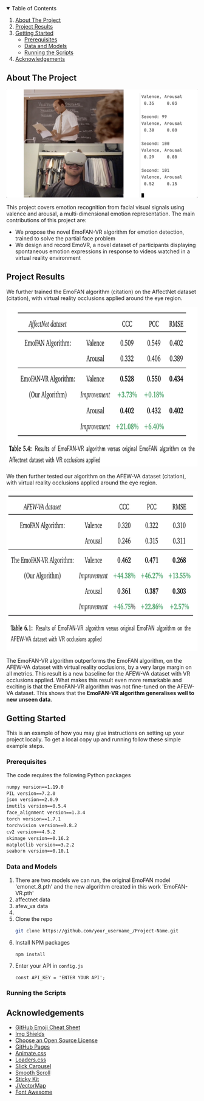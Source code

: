 
<!-- TABLE OF CONTENTS -->
<details open="open">
  <summary>Table of Contents</summary>
  <ol>
    <li>
      <a href="#about-the-project">About The Project</a>
    </li>
    <li>
      <a href="#project-results">Project Results</a>
    </li>
    <li>
      <a href="#getting-started">Getting Started</a>
      <ul>
        <li><a href="#prerequisites">Prerequisites</a></li>
        <li><a href="#Data-and-Models">Data and Models</a></li>
        <li><a href="#Running-the-Scripts">Running the Scripts</a></li>
      </ul>
    </li>
    <li><a href="#acknowledgements">Acknowledgements</a></li>
  </ol>
</details>



<!-- ABOUT THE PROJECT -->
## About The Project

![Product Name Screen Shot][product-screenshot]


This project covers emotion recognition from facial visual signals using valence and arousal, a multi-dimensional emotion representation. The main contributions of this project are:

* We propose the novel EmoFAN-VR algorithm for emotion detection, trained to solve the partial face problem 
* We design and record EmoVR, a novel dataset of participants displaying spontaneous emotion expressions in response to videos watched in a virtual reality environment




<!-- PROJECT RESULTS -->
## Project Results

We further trained the EmoFAN algorithm (citation) on the AffectNet dataset (citation), with virtual reality occlusions applied around the eye region. 

<img src="images/EmoFAN-VR_AffectNet.png" width="800" height="420">

We then further tested our algorithm on the AFEW-VA dataset (citation), with virtual reality occlusions applied around the eye region.

<img src="images/EmoFAN-VR_AFEW-VA.png" width="800" height="420">

The EmoFAN-VR algorithm outperforms the EmoFAN algorithm, on the AFEW-VA dataset with virtual reality occlusions, by a very large margin on all metrics. This result is a new baseline for the AFEW-VA dataset with VR occlusions applied. What makes this result even more remarkable and exciting is that the EmoFAN-VR algorithm was not fine-tuned on the AFEW-VA dataset. This shows that the **EmoFAN-VR algorithm generalises well to new unseen data**.

<!-- GETTING STARTED -->
## Getting Started

This is an example of how you may give instructions on setting up your project locally.
To get a local copy up and running follow these simple example steps.

### Prerequisites

The code requires the following Python packages

```sh
numpy version==1.19.0
PIL version==7.2.0
json version==2.0.9
imutils version==0.5.4
face_alignment version==1.3.4
torch version==1.7.1
torchvision version==0.8.2
cv2 version==4.5.2
skimage version==0.16.2
matplotlib version==3.2.2
seaborn version==0.10.1
```


### Data and Models

1. There are two models we can run, the original EmoFAN model 'emonet_8.pth' and the new algorithm created in this work 'EmoFAN-VR.pth'
2. affectnet data
3. afew_va data
4. 
5. Clone the repo
   ```sh
   git clone https://github.com/your_username_/Project-Name.git
   ```
3. Install NPM packages
   ```sh
   npm install
   ```
4. Enter your API in `config.js`
   ```JS
   const API_KEY = 'ENTER YOUR API';
   ```


### Running the Scripts






<!-- ACKNOWLEDGEMENTS -->
## Acknowledgements
* [GitHub Emoji Cheat Sheet](https://www.webpagefx.com/tools/emoji-cheat-sheet)
* [Img Shields](https://shields.io)
* [Choose an Open Source License](https://choosealicense.com)
* [GitHub Pages](https://pages.github.com)
* [Animate.css](https://daneden.github.io/animate.css)
* [Loaders.css](https://connoratherton.com/loaders)
* [Slick Carousel](https://kenwheeler.github.io/slick)
* [Smooth Scroll](https://github.com/cferdinandi/smooth-scroll)
* [Sticky Kit](http://leafo.net/sticky-kit)
* [JVectorMap](http://jvectormap.com)
* [Font Awesome](https://fontawesome.com)





<!-- MARKDOWN LINKS & IMAGES -->
<!-- https://www.markdownguide.org/basic-syntax/#reference-style-links -->
[contributors-shield]: https://img.shields.io/github/contributors/othneildrew/Best-README-Template.svg?style=for-the-badge
[contributors-url]: https://github.com/othneildrew/Best-README-Template/graphs/contributors
[forks-shield]: https://img.shields.io/github/forks/othneildrew/Best-README-Template.svg?style=for-the-badge
[forks-url]: https://github.com/othneildrew/Best-README-Template/network/members
[stars-shield]: https://img.shields.io/github/stars/othneildrew/Best-README-Template.svg?style=for-the-badge
[stars-url]: https://github.com/othneildrew/Best-README-Template/stargazers
[issues-shield]: https://img.shields.io/github/issues/othneildrew/Best-README-Template.svg?style=for-the-badge
[issues-url]: https://github.com/othneildrew/Best-README-Template/issues
[license-shield]: https://img.shields.io/github/license/othneildrew/Best-README-Template.svg?style=for-the-badge
[license-url]: https://github.com/othneildrew/Best-README-Template/blob/master/LICENSE.txt
[linkedin-shield]: https://img.shields.io/badge/-LinkedIn-black.svg?style=for-the-badge&logo=linkedin&colorB=555
[linkedin-url]: https://linkedin.com/in/othneildrew
[product-screenshot]: images/Image_VR_project.png
[EmoFAN-VR-AffectNet]: images/EmoFAN-VR_AffectNet.png
